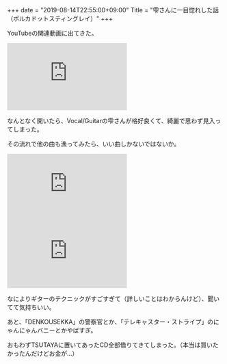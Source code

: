 +++
date = "2019-08-14T22:55:00+09:00"
Title = "雫さんに一目惚れした話（ポルカドットスティングレイ）"
+++

YouTubeの関連動画に出てきた。

<iframe class="uk-align-center" src="https://www.youtube.com/embed/yZb4HorEhX8" width="280" height="157" frameborder="0" allowfullscreen uk-responsive></iframe>

なんとなく開いたら、Vocal/Guitarの雫さんが格好良くて、綺麗で思わず見入ってしまった。

その流れで他の曲も漁ってみたら、いい曲しかないではないか。

<iframe class="uk-align-center" src="https://www.youtube.com/embed/D199Zpv6d6M" width="280" height="157" frameborder="0" allowfullscreen uk-responsive></iframe>

<iframe class="uk-align-center" src="https://www.youtube.com/embed/p6oVXuLsbxM" width="280" height="157" frameborder="0" allowfullscreen uk-responsive></iframe>

なによりギターのテクニックがすごすぎて（詳しいことはわからんけど）、聞いてて気持ちいい。

あと、「DENKOUSEKKA」の警察官とか、「テレキャスター・ストライプ」のにゃんにゃんバニーとかやばすぎ。

おもわずTSUTAYAに置いてあったCD全部借りてきてしまった。（本当は買いたかったんだけどお金が...）
